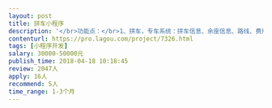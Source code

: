 ```yaml
---                
layout: post       
title: 拼车小程序           
description: '</br>功能点：</br>1、拼车，专车系统：拼车信息、余座信息、路线、费用</br>2、分享获得优惠卷，积分</br>3、定位系统（需精确到1000米以内）：系统会将用户GPS位置信息上报给服务器，服务器将按模块呈现附近的司机、拼车信息。</br>4、拼车、专车 （后台自动匹配用户与司机位置，订单用系统自动拼单，后台需就近推荐）</br>5、拼车：在有限时间内未拼车成功，平台在后台可以派优惠卷给用户。</br>6、乘车类型：未满乘坐、拼座。系统默认满4个乘客为一个完整的行程，如碰上未满四人，为使司机尽快发车，平台前期可补贴费用给用户和司机。</br>7、虚拟电话让司机和用户可以相互通话</br>8、实时位置回传，GPS轨迹</br>9、司机报点，打卡时间可自定义，接单时间可以进行抢单。</br>10、路线后台管理：固定路线的拼车出行方式（一个乡镇可以划分多条路线）</br>11、司机按照路线入驻，可以切换</br>12、价格配置</br>13、优惠卷管理</br>14、补贴功能模块</br>15、司机认证:实名信息认证、绑定车辆、上传证件、后台信息审核</br>16、司机端提现管理</br>17、订单系统管理</br>18、支付系统：通过第三方支付平台（微信，支付宝）、优惠卷抵用。</br>19、评价、反馈功能</br>20、会员系统：注册，登录，忘记密码</br>21、拼车后台管理端：用户管理、权限管理、车辆管理、订单管理、优惠卷、价格配置、路线规划、提现列表、反馈功能。</br>'     
contenturl: https://pro.lagou.com/project/7326.html      
tags: [小程序开发]            
salary: 30000-50000元          
publish_time: 2018-04-18 10:18:45         
review: 2047人                   
apply: 16人                   
recommend: 5人                   
time_range: 1-3个月              
---                 
```

